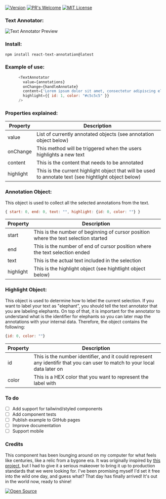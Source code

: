 [![Version](https://img.shields.io/badge/Version-0.0.4-orange)](https://www.npmjs.com/package/react-text-annotation) [![PR's Welcome](https://img.shields.io/badge/PRs-welcome-brightgreen.svg?style=flat)](http://makeapullrequest.com) [![MIT License](https://img.shields.io/badge/MIT-license-blue)](https://github.com/vlddlv/react-text-annotation/blob/main/LICENSE)

### Text Annotator:
![Text Annotator Preview](https://founders.network/aeb5b29c-3a09-4716-a730-ac19d1f04768.gif)

### Install:

```bash
npm install react-text-annotation@latest
```

### Example of use:
```javascript
      <TextAnnotator
        value={annotations}
        onChange={handleAnnotate}
        content={'Lorem ipsum dolor sit amet, consectetur adipiscing elit. Sed euismod, nunc at aliquet pharetra, sem nulla condimentum augue, id pulvinar nunc nisl et mi. Sed auctor, nunc in cursus tincidunt, sem nunc cursus nibh, a cursus mi lorem in libero. Class aptent taciti sociosqu ad litora torquent per conubia nostra, per inceptos himenaeos. Donec eget risus diam. Sed non neque elit. Sed ut imperdiet nisi. Proin condimentum fermentum nunc. Etiam pharetra, erat sed ferment'}
        highlight={{ id: 1, color: "#c5c5c5" }}
      />
```

### Properties explained:
| Property                          | Description |
| ------------------------------- | ----------- |
| value                           | List of currently annotated objects (see annotation object below) |
| onChange                        | This method will be triggered when the users highlights a new text        |
| content                        | This is the content that needs to be annotated        |
| highlight                        | This is the current highlight object that will be used to annotate text (see hightlight object below)        |


### Annotation Object:
This object is used to collect all the selected annotations from the text. 
```javascript
{ start: 0, end: 0, text: "", highlight: {id: 0, color: ""} }
```
| Property                          | Description |
| ------------------------------- | ----------- |
| start                           | This is the number of beginning of cursor position where the text selection started |
| end                        | This is the number of end of cursor position where the text selection ended        |
| text                        | This is the actual text included in the selection        |
| highlight                        | This is the highlight object (see hightlight object below)        |

### Highlight Object:
This object is used to determine how to lebel the current selection. If you want to label your text as "elephant", you should tell the text annotator that you are labeling elephants. On top of that, it is important for the annotator to understand what is the identifier for elephants so you can later map the annotations with your internal data. Therefore, the object contains the following:
```javascript
{id: 0, color: ""}
```
| Property                          | Description |
| ------------------------------- | ----------- |
| id                           | This is the number identifier, and it could represent any identifir that you can user to match to your local data later on |
| color                        | This is a HEX color that you want to represent the label with        |


### To do
- [ ] Add support for tailwind/styled components
- [ ] Add component tests
- [ ] Publish example to GitHub pages
- [ ] Improve documentation
- [ ] Support mobile

### Credits

This component has been lounging around on my computer for what feels like centuries, like a relic from a bygone era. It was originally inspired by [this project](https://github.com/mcamac/react-text-annotate), but I had to give it a serious makeover to bring it up to production standards that we were looking for. I've been promising myself I'd set it free into the wild one day, and guess what? That day has finally arrived! It's out in the world now, ready to shine!

[![Open Source](https://badges.frapsoft.com/os/v1/open-source.svg?v=103)](https://opensource.org/)
